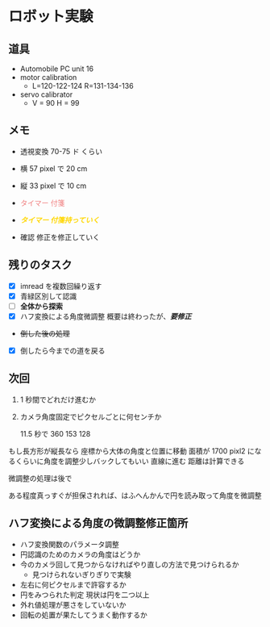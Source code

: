 # ロボット実験

## 道具

- Automobile PC unit 16
- motor calibration
  - L=120-122-124 R=131-134-136
- servo calibrator
  - V = 90 H = 99

## メモ

- 透視変換 70-75 ド くらい
- 横 57 pixel で 20 cm
- 縦 33 pixel で 10 cm
- <font color="LightCoral  ">タイマー 付箋</font>

- <span style="color: gold; ">**_タイマー 付箋持っていく_**</span>
- 確認 修正を修正していく

## 残りのタスク

- [x] imread を複数回繰り返す
- [x] 青緑区別して認識
- [ ] **全体から探索**
- [x] ハフ変換による角度微調整
      概要は終わったが、**_要修正_**
- ~~倒した後の処理~~
- [x] 倒したら今までの道を戻る

## 次回

1. 1 秒間でどれだけ進むか
2. カメラ角度固定でピクセルごとに何センチか

   11.5 秒で 360 153 128

もし長方形が縦長なら
座標から大体の角度と位置に移動
面積が 1700 pixl2 になるくらいに角度を調整少しバックしてもいい
直線に進む 距離は計算できる

微調整の処理は後で

ある程度真っすぐが担保されれば、はふへんかんで円を読み取って角度を微調整

## ハフ変換による角度の微調整修正箇所

- ハフ変換関数のパラメータ調整
- 円認識のためのカメラの角度はどうか
- 今のカメラ回して見つからなければやり直しの方法で見つけられるか
  - 見つけられないぎりぎりで実験
- 左右に何ピクセルまで許容するか
- 円をみつられた判定 現状は円を二つ以上
- 外れ値処理が悪さをしていないか
- 回転の処置が果たしてうまく動作するか
